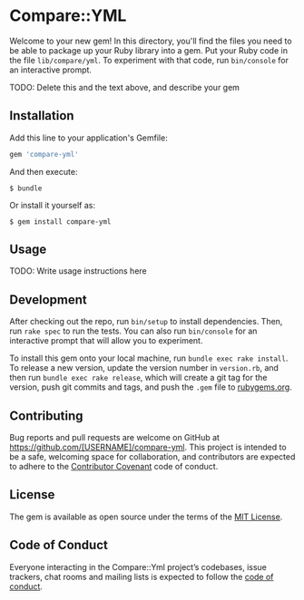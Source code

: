 # Compare::YML

Welcome to your new gem! In this directory, you'll find the files you need to be able to package up your Ruby library into a gem. Put your Ruby code in the file `lib/compare/yml`. To experiment with that code, run `bin/console` for an interactive prompt.

TODO: Delete this and the text above, and describe your gem

## Installation

Add this line to your application's Gemfile:

```ruby
gem 'compare-yml'
```

And then execute:

    $ bundle

Or install it yourself as:

    $ gem install compare-yml

## Usage

TODO: Write usage instructions here

## Development

After checking out the repo, run `bin/setup` to install dependencies. Then, run `rake spec` to run the tests. You can also run `bin/console` for an interactive prompt that will allow you to experiment.

To install this gem onto your local machine, run `bundle exec rake install`. To release a new version, update the version number in `version.rb`, and then run `bundle exec rake release`, which will create a git tag for the version, push git commits and tags, and push the `.gem` file to [rubygems.org](https://rubygems.org).

## Contributing

Bug reports and pull requests are welcome on GitHub at https://github.com/[USERNAME]/compare-yml. This project is intended to be a safe, welcoming space for collaboration, and contributors are expected to adhere to the [Contributor Covenant](http://contributor-covenant.org) code of conduct.

## License

The gem is available as open source under the terms of the [MIT License](https://opensource.org/licenses/MIT).

## Code of Conduct

Everyone interacting in the Compare::Yml project’s codebases, issue trackers, chat rooms and mailing lists is expected to follow the [code of conduct](https://github.com/sony-mathew/compare-yml/blob/master/CODE_OF_CONDUCT.md).
